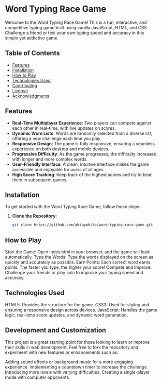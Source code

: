 # Word Typing Race Game

Welcome to the Word Typing Race Game! This is a fun, interactive, and competitive typing game built using vanilla JavaScript, HTML, and CSS. Challenge a friend or test your own typing speed and accuracy in this simple yet addictive game.

## Table of Contents

- [Features](#features)
- [Installation](#installation)
- [How to Play](#how-to-play)
- [Technologies Used](#technologies-used)
- [Contributing](#contributing)
- [License](#license)
- [Acknowledgments](#acknowledgments)

## Features

- **Real-Time Multiplayer Experience**: Two players can compete against each other in real-time, with live updates on scores.
- **Dynamic Word Lists**: Words are randomly selected from a diverse list, offering a new challenge each time you play.
- **Responsive Design**: The game is fully responsive, ensuring a seamless experience on both desktop and mobile devices.
- **Progressive Difficulty**: As the game progresses, the difficulty increases with longer and more complex words.
- **User-Friendly Interface**: A clean, intuitive interface makes the game accessible and enjoyable for users of all ages.
- **High Score Tracking**: Keep track of the highest scores and try to beat them in subsequent games.

## Installation

To get started with the Word Typing Race Game, follow these steps:

1. **Clone the Repository**:
   ```bash
   git clone https://github.com/oktaywhite/word-typing-race-game.git

## How to Play
Start the Game: Open index.html in your browser, and the game will load automatically.
Type the Words: Type the words displayed on the screen as quickly and accurately as possible.
Earn Points: Each correct word earns points. The faster you type, the higher your score!
Compete and Improve: Challenge your friends or play solo to improve your typing speed and accuracy.

## Technologies Used
HTML5: Provides the structure for the game.
CSS3: Used for styling and ensuring a responsive design across devices.
JavaScript: Handles the game logic, real-time score updates, and dynamic word generation.

## Development and Customization
This project is a great starting point for those looking to learn or improve their skills in web development. Feel free to fork the repository and experiment with new features or enhancements such as:

Adding sound effects or background music for a more engaging experience.
Implementing a countdown timer to increase the challenge.
Introducing more levels with varying difficulties.
Creating a single-player mode with computer opponents.
